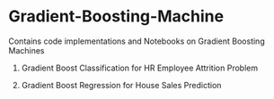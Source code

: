 # Gradient-Boosting-Machine
Contains code implementations and Notebooks on Gradient Boosting Machines

1. Gradient Boost Classification for HR Employee Attrition Problem

2. Gradient Boost Regression for House Sales Prediction 
